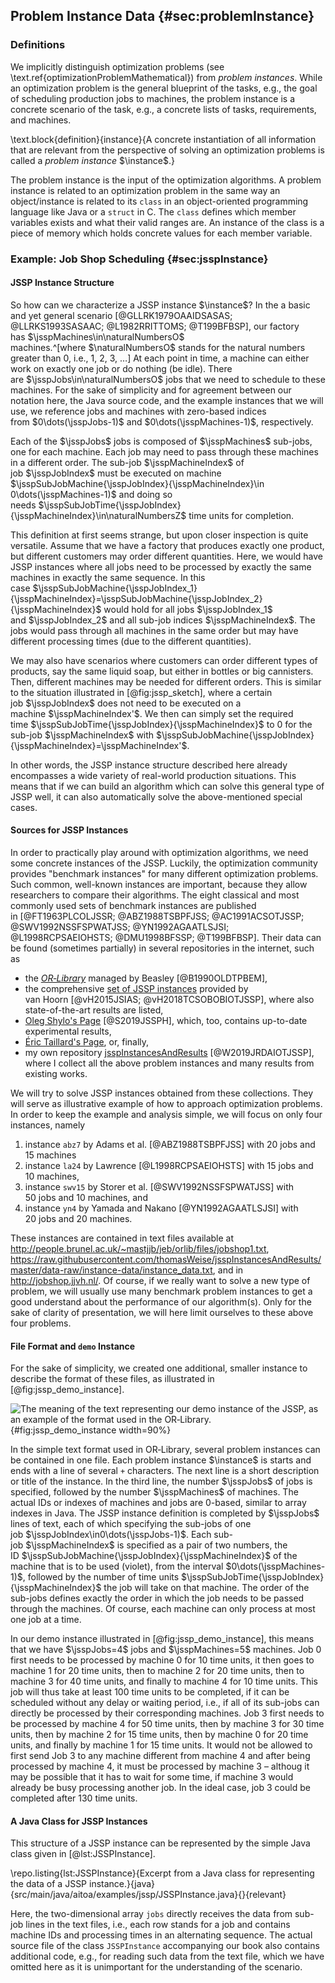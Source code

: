 ## Problem Instance Data {#sec:problemInstance}

### Definitions

We implicitly distinguish optimization problems (see \text.ref{optimizationProblemMathematical}) from *problem instances*.
While an optimization problem is the general blueprint of the tasks, e.g., the goal of scheduling production jobs to machines, the problem instance is a concrete scenario of the task, e.g., a concrete lists of tasks, requirements, and machines.

\text.block{definition}{instance}{A concrete instantiation of all information that are relevant from the perspective of solving an optimization problems is called a *problem instance*&nbsp;$\instance$.}

The problem instance is the input of the optimization algorithms.
A problem instance is related to an optimization problem in the same way an object/instance is related to its `class` in an object-oriented programming language like Java or a `struct` in&nbsp;C.
The `class` defines which member variables exists and what their valid ranges are.
An instance of the class is a piece of memory which holds concrete values for each member variable.

### Example: Job Shop Scheduling {#sec:jsspInstance}

#### JSSP Instance Structure

So how can we characterize a JSSP instance&nbsp;$\instance$?
In the a basic and yet general scenario&nbsp;[@GLLRK1979OAAIDSASAS; @LLRKS1993SASAAC; @L1982RRITTOMS; @T199BFBSP], our factory has&nbsp;$\jsspMachines\in\naturalNumbersO$ machines.^[where&nbsp;$\naturalNumbersO$ stands for the natural numbers greater than&nbsp;0, i.e., 1, 2, 3, &hellip;]
At each point in time, a machine can either work on exactly one job or do nothing (be idle).
There are&nbsp;$\jsspJobs\in\naturalNumbersO$ jobs that we need to schedule to these machines.
For the sake of simplicity and for agreement between our notation here, the Java source code, and the example instances that we will use, we reference jobs and machines with zero-based indices from&nbsp;$0\dots(\jsspJobs-1)$ and&nbsp;$0\dots(\jsspMachines-1)$, respectively.

Each of the&nbsp;$\jsspJobs$ jobs is composed of&nbsp;$\jsspMachines$ sub-jobs, one for each machine.
Each job may need to pass through these machines in a different order.
The sub-job&nbsp;$\jsspMachineIndex$ of job&nbsp;$\jsspJobIndex$ must be executed on machine $\jsspSubJobMachine{\jsspJobIndex}{\jsspMachineIndex}\in 0\dots(\jsspMachines-1)$ and doing so needs&nbsp;$\jsspSubJobTime{\jsspJobIndex}{\jsspMachineIndex}\in\naturalNumbersZ$ time units for completion.

This definition at first seems strange, but upon closer inspection is quite versatile.
Assume that we have a factory that produces exactly one product, but different customers may order different quantities.
Here, we would have JSSP instances where all jobs need to be processed by exactly the same machines in exactly the same sequence.
In this case&nbsp;$\jsspSubJobMachine{\jsspJobIndex_1}{\jsspMachineIndex}=\jsspSubJobMachine{\jsspJobIndex_2}{\jsspMachineIndex}$ would hold for all jobs&nbsp;$\jsspJobIndex_1$ and&nbsp;$\jsspJobIndex_2$ and all sub-job indices&nbsp;$\jsspMachineIndex$.
The jobs would pass through all machines in the same order but may have different processing times (due to the different quantities).

We may also have scenarios where customers can order different types of products, say the same liquid soap, but either in bottles or big cannisters.
Then, different machines may be needed for different orders.
This is similar to the situation illustrated in [@fig:jssp_sketch], where a certain job&nbsp;$\jsspJobIndex$ does not need to be executed on a machine&nbsp;$\jsspMachineIndex'$.
We then can simply set the required time&nbsp;$\jsspSubJobTime{\jsspJobIndex}{\jsspMachineIndex}$ to&nbsp;0 for the sub-job&nbsp;$\jsspMachineIndex$ with&nbsp;$\jsspSubJobMachine{\jsspJobIndex}{\jsspMachineIndex}=\jsspMachineIndex'$.

In other words, the JSSP instance structure described here already encompasses a wide variety of real-world production situations.
This means that if we can build an algorithm which can solve this general type of JSSP well, it can also automatically solve the above-mentioned special cases.

#### Sources for JSSP Instances

In order to practically play around with optimization algorithms, we need some concrete instances of the JSSP.
Luckily, the optimization community provides "benchmark instances" for many different optimization problems.
Such common, well-known instances are important, because they allow researchers to compare their algorithms.
The eight classical and most commonly used sets of benchmark instances are published in&nbsp;[@FT1963PLCOLJSSR; @ABZ1988TSBPFJSS; @AC1991ACSOTJSSP; @SWV1992NSSFSPWATJSS; @YN1992AGAATLSJSI; @L1998RCPSAEIOHSTS; @DMU1998BFSSP; @T199BFBSP].
Their data can be found (sometimes partially) in several repositories in the internet, such as

- the [*OR&#8209;Library*](http://people.brunel.ac.uk/~mastjjb/jeb/orlib/jobshopinfo.html) managed by Beasley&nbsp;[@B1990OLDTPBEM],
- the comprehensive [set of JSSP instances](http://jobshop.jjvh.nl/) provided by van&nbsp;Hoorn&nbsp;[@vH2015JSIAS; @vH2018TCSOBOBIOTJSSP], where also state-of-the-art results are listed,
- [Oleg Shylo's Page](http://optimizizer.com/jobshop.php)&nbsp;[@S2019JSSPH], which, too, contains up-to-date experimental results,
- [Éric Taillard's Page](http://mistic.heig-vd.ch/taillard/problemes.dir/ordonnancement.dir/ordonnancement.html), or, finally,
- my own repository [jsspInstancesAndResults](https://github.com/thomasWeise/jsspInstancesAndResults)&nbsp;[@W2019JRDAIOTJSSP], where I collect all the above problem instances and many results from existing works.

We will try to solve JSSP instances obtained from these collections.
They will serve as illustrative example of how to approach optimization problems.
In order to keep the example and analysis simple, we will focus on only four instances, namely

1. instance `abz7` by Adams et&nbsp;al.&nbsp;[@ABZ1988TSBPFJSS] with 20&nbsp;jobs and 15&nbsp;machines
2. instance `la24` by Lawrence&nbsp;[@L1998RCPSAEIOHSTS] with 15&nbsp;jobs and 10&nbsp;machines,
3. instance `swv15` by Storer et&nbsp;al.&nbsp;[@SWV1992NSSFSPWATJSS] with 50&nbsp;jobs and 10&nbsp;machines, and
4. instance `yn4` by Yamada and Nakano&nbsp;[@YN1992AGAATLSJSI] with 20&nbsp;jobs and 20&nbsp;machines.

These instances are contained in text files available at <http://people.brunel.ac.uk/~mastjjb/jeb/orlib/files/jobshop1.txt>, <https://raw.githubusercontent.com/thomasWeise/jsspInstancesAndResults/master/data-raw/instance-data/instance_data.txt>, and in <http://jobshop.jjvh.nl/>.
Of course, if we really want to solve a new type of problem, we will usually use many benchmark problem instances to get a good understand about the performance of our algorithm(s).
Only for the sake of clarity of presentation, we will here limit ourselves to these above four problems.

#### File Format and `demo` Instance

For the sake of simplicity, we created one additional, smaller instance to describe the format of these files, as illustrated in [@fig:jssp_demo_instance].

![The meaning of the text representing our `demo` instance of the JSSP, as an example of the format used in the OR&#8209;Library.](\relative.path{demo_instance.svgz}){#fig:jssp_demo_instance width=90%}

In the simple text format used in OR&#8209;Library, several problem instances can be contained in one file.
Each problem instance&nbsp;$\instance$ is starts and ends with a line of several `+` characters.
The next line is a short description or title of the instance.
In the third line, the number&nbsp;$\jsspJobs$ of jobs is specified, followed by the number&nbsp;$\jsspMachines$ of machines.
The actual IDs or indexes of machines and jobs are 0-based, similar to array indexes in Java.
The JSSP instance definition is completed by&nbsp;$\jsspJobs$ lines of text, each of which specifying the sub-jobs of one job&nbsp;$\jsspJobIndex\in0\dots(\jsspJobs-1)$.
Each sub-job&nbsp;$\jsspMachineIndex$ is specified as a pair of two numbers, the ID&nbsp;$\jsspSubJobMachine{\jsspJobIndex}{\jsspMachineIndex}$ of the machine that is to be used (violet), from the interval&nbsp;$0\dots(\jsspMachines-1)$, followed by the number of time units&nbsp;$\jsspSubJobTime{\jsspJobIndex}{\jsspMachineIndex}$ the job will take on that machine.
The order of the sub-jobs defines exactly the order in which the job needs to be passed through the machines.
Of course, each machine can only process at most one job at a time.

In our demo instance illustrated in [@fig:jssp_demo_instance], this means that we have&nbsp;$\jsspJobs=4$ jobs and&nbsp;$\jsspMachines=5$ machines.
Job&nbsp;0 first needs to be processed by machine&nbsp;0 for 10&nbsp;time units, it then goes to machine&nbsp;1 for 20&nbsp;time units, then to machine&nbsp;2 for 20&nbsp;time units, then to machine&nbsp;3 for 40&nbsp;time units, and finally to machine&nbsp;4 for 10&nbsp;time units.
This job will thus take at least&nbsp;100 time units to be completed, if it can be scheduled without any delay or waiting period, i.e., if all of its sub-jobs can directly be processed by their corresponding machines.
Job&nbsp;3 first needs to be processed by machine&nbsp;4 for 50&nbsp;time units, then by machine&nbsp;3 for 30&nbsp;time units, then by machine&nbsp;2 for 15&nbsp;time units, then by machine&nbsp;0 for&nbsp;20 time units, and finally by machine&nbsp;1 for 15&nbsp;time units.
It would not be allowed to first send Job&nbsp;3 to any machine different from machine&nbsp;4 and after being processed by machine&nbsp;4, it must be processed by machine&nbsp;3 &ndash; althoug it may be possible that it has to wait for some time, if machine&nbsp;3 would already be busy processing another job.
In the ideal case, job&nbsp;3 could be completed after 130&nbsp;time units.

#### A Java Class for JSSP Instances

This structure of a JSSP instance can be represented by the simple Java class given in [@lst:JSSPInstance].

\repo.listing{lst:JSSPInstance}{Excerpt from a Java class for representing the data of a JSSP instance.}{java}{src/main/java/aitoa/examples/jssp/JSSPInstance.java}{}{relevant}

Here, the two-dimensional array&nbsp;`jobs` directly receives the data from sub-job lines in the text files, i.e., each row stands for a job and contains machine IDs and processing times in an alternating sequence.
The actual source file of the class `JSSPInstance` accompanying our book also contains additional code, e.g., for reading such data from the text file, which we have omitted here as it is unimportant for the understanding of the scenario. 
